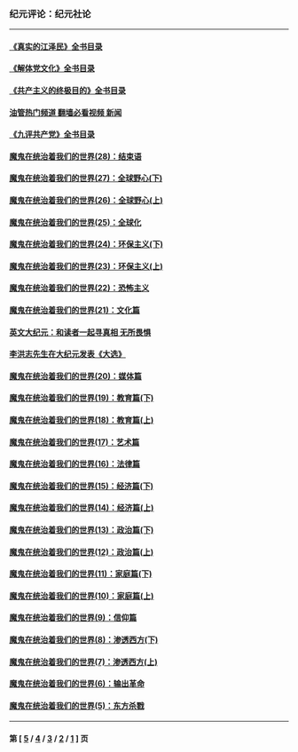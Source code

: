 ### 纪元评论：纪元社论
---
#### [《真实的江泽民》全书目录](../../pages/nsc422/n13721399.md?09020330) 
#### [《解体党文化》全书目录](../../pages/nsc422/n13721157.md?09020330) 
#### [《共产主义的终极目的》全书目录](../../pages/nsc422/n13721048.md?09020330) 
#### [油管热门频道 翻墙必看视频 新闻](ok?09020330)
#### [《九评共产党》全书目录](../../pages/nsc422/n13708085.md?09020330) 
#### [魔鬼在统治着我们的世界(28)：结束语](../../pages/nsc422/n10936246.md?09020330) 
#### [魔鬼在统治着我们的世界(27)：全球野心(下)](../../pages/nsc422/n10928319.md?09020330) 
#### [魔鬼在统治着我们的世界(26)：全球野心(上)](../../pages/nsc422/n10900318.md?09020330) 
#### [魔鬼在统治着我们的世界(25)：全球化](../../pages/nsc422/n10788205.md?09020330) 
#### [魔鬼在统治着我们的世界(24)：环保主义(下)](../../pages/nsc422/n10695307.md?09020330) 
#### [魔鬼在统治着我们的世界(23)：环保主义(上)](../../pages/nsc422/n10688613.md?09020330) 
#### [魔鬼在统治着我们的世界(22)：恐怖主义](../../pages/nsc422/n10614727.md?09020330) 
#### [魔鬼在统治着我们的世界(21)：文化篇](../../pages/nsc422/n10597706.md?09020330) 
#### [英文大纪元：和读者一起寻真相 无所畏惧](../../pages/nsc422/n12542027.md?09020330) 
#### [李洪志先生在大纪元发表《大选》](../../pages/nsc422/n12534746.md?09020330) 
#### [魔鬼在统治着我们的世界(20)：媒体篇](../../pages/nsc422/n10586579.md?09020330) 
#### [魔鬼在统治着我们的世界(19)：教育篇(下)](../../pages/nsc422/n10564808.md?09020330) 
#### [魔鬼在统治着我们的世界(18)：教育篇(上)](../../pages/nsc422/n10526970.md?09020330) 
#### [魔鬼在统治着我们的世界(17)：艺术篇](../../pages/nsc422/n10499093.md?09020330) 
#### [魔鬼在统治着我们的世界(16)：法律篇](../../pages/nsc422/n10485969.md?09020330) 
#### [魔鬼在统治着我们的世界(15)：经济篇(下)](../../pages/nsc422/n10469975.md?09020330) 
#### [魔鬼在统治着我们的世界(14)：经济篇(上)](../../pages/nsc422/n10457370.md?09020330) 
#### [魔鬼在统治着我们的世界(13)：政治篇(下)](../../pages/nsc422/n10448270.md?09020330) 
#### [魔鬼在统治着我们的世界(12)：政治篇(上)](../../pages/nsc422/n10444576.md?09020330) 
#### [魔鬼在统治着我们的世界(11)：家庭篇(下)](../../pages/nsc422/n10440961.md?09020330) 
#### [魔鬼在统治着我们的世界(10)：家庭篇(上)](../../pages/nsc422/n10435448.md?09020330) 
#### [魔鬼在统治着我们的世界(9)：信仰篇](../../pages/nsc422/n10432159.md?09020330) 
#### [魔鬼在统治着我们的世界(8)：渗透西方(下)](../../pages/nsc422/n10429603.md?09020330) 
#### [魔鬼在统治着我们的世界(7)：渗透西方(上)](../../pages/nsc422/n10426013.md?09020330) 
#### [魔鬼在统治着我们的世界(6)：输出革命](../../pages/nsc422/n10421536.md?09020330) 
#### [魔鬼在统治着我们的世界(5)：东方杀戮](../../pages/nsc422/n10417707.md?09020330) 

---
#### 第 [ [5](./5.md?09020330) / [4](./4.md?09020330) / [3](./3.md?09020330) / [2](./2.md?09020330) / [1](./1.md?09020330) ] 页
